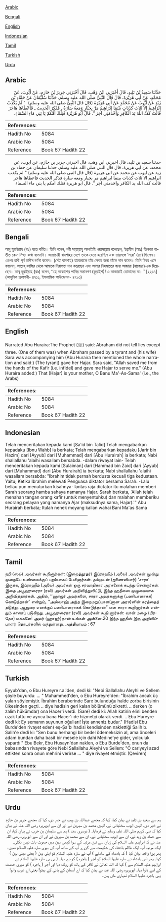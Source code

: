 [Arabic](#arabic)

[Bengali](#bengali)

[English](#english)

[Indonesian](#indonesian)

[Tamil](#tamil)

[Turkish](#turkish)

[Urdu](#urdu)

## Arabic


<div dir="rtl" lang="ar" style={{fontSize:'larger',backgroundColor:'#f8f9fa',padding:20}}>
حَدَّثَنَا سَعِيدُ بْنُ تَلِيدٍ، قَالَ أَخْبَرَنِي ابْنُ وَهْبٍ، قَالَ أَخْبَرَنِي جَرِيرُ بْنُ حَازِمٍ، عَنْ أَيُّوبَ، عَنْ مُحَمَّدٍ، عَنْ أَبِي هُرَيْرَةَ، قَالَ قَالَ النَّبِيُّ صلى الله عليه وسلم‏.‏ حَدَّثَنَا سُلَيْمَانُ عَنْ حَمَّادِ بْنِ زَيْدٍ عَنْ أَيُّوبَ عَنْ مُحَمَّدٍ عَنْ أَبِي هُرَيْرَةَ ‏(‏قَالَ قَالَ النَّبِيُّ صلى الله عليه وسلم‏)‏ ‏ "‏ لَمْ يَكْذِبْ إِبْرَاهِيمُ إِلاَّ ثَلاَثَ كَذَبَاتٍ بَيْنَمَا إِبْرَاهِيمُ مَرَّ بِجَبَّارٍ وَمَعَهُ سَارَةُ ـ فَذَكَرَ الْحَدِيثَ ـ فَأَعْطَاهَا هَاجَرَ قَالَتْ كَفَّ اللَّهُ يَدَ الْكَافِرِ وَأَخْدَمَنِي آجَرَ ‏"‏‏.‏ قَالَ أَبُو هُرَيْرَةَ فَتِلْكَ أُمُّكُمْ يَا بَنِي مَاءِ السَّمَاءِ‏.‏
</div>
<div style={{backgroundColor:'#f8f9fa',padding:20, marginBottom: 10}}><table> <thead> <tr> <th>References:</th> <th></th> </tr> </thead> <tbody><tr><td>Hadith No</td><td>5084</td></tr><tr><td>Arabic No</td><td>5084</td></tr><tr><td>Reference</td><td>Book 67 Hadith 22</td></tr></tbody></table></div>


<div dir="rtl" lang="ar" style={{fontSize:'larger',backgroundColor:'#f8f9fa',padding:20}}>
حدثنا سعيد بن تليد، قال اخبرني ابن وهب، قال اخبرني جرير بن حازم، عن ايوب، عن محمد، عن ابي هريرة، قال قال النبي صلى الله عليه وسلم. حدثنا سليمان عن حماد بن زيد عن ايوب عن محمد عن ابي هريرة (قال قال النبي صلى الله عليه وسلم) " لم يكذب ابراهيم الا ثلاث كذبات بينما ابراهيم مر بجبار ومعه سارة فذكر الحديث فاعطاها هاجر قالت كف الله يد الكافر واخدمني اجر ". قال ابو هريرة فتلك امكم يا بني ماء السماء
</div>
<div style={{backgroundColor:'#f8f9fa',padding:20, marginBottom: 10}}><table> <thead> <tr> <th>References:</th> <th></th> </tr> </thead> <tbody><tr><td>Hadith No</td><td>5084</td></tr><tr><td>Arabic No</td><td>5084</td></tr><tr><td>Reference</td><td>Book 67 Hadith 22</td></tr></tbody></table></div>

## Bengali


<div dir="ltr" lang="bn" style={{fontSize:'larger',backgroundColor:'#f8f9fa',padding:20}}>
আবূ হুরাইরাহ (রাঃ) হতে বর্ণিত। তিনি বলেন, নবী সাল্লাল্লাহু আলাইহি ওয়াসাল্লাম বলেছেন, ইব্রাহীম (আঃ) তিনবার ব্যতীত কোন মিথ্যা কথা বলেননি। অত্যাচারী বাদশাহর দেশে তাকে যেতে হয়েছিল এবং তারসঙ্গে ‘সারা’ (রাঃ) ছিলেন। এরপর রাবী পূর্ণ হাদীস বর্ণনা করেন। (সেই বাদশাহ) হাজেরাকে তাঁর সেবার জন্য তাঁকে দান করেন। তিনি ফিরে এসে বললেন, আল্লাহ্ কাফির থেকে আমাকে নিরাপত্তা দান করেছেন এবং আমার খিদমাতের জন্য আজারা (হাজেরা)-কে দিয়েছেন। আবূ হুরাইরাহ (রাঃ) বলেন, ‘‘হে আকাশের পানির সন্তানগণ (কুরাইশ)! এ আজারাই তোমাদের মা।’’ [২২১৭] (আধুনিক প্রকাশনী- ৪৭১১, ইসলামিক ফাউন্ডেশন- ৪৭১৩)
</div>
<div style={{backgroundColor:'#f8f9fa',padding:20, marginBottom: 10}}><table> <thead> <tr> <th>References:</th> <th></th> </tr> </thead> <tbody><tr><td>Hadith No</td><td>5084</td></tr><tr><td>Arabic No</td><td>5084</td></tr><tr><td>Reference</td><td>Book 67 Hadith 22</td></tr></tbody></table></div>

## English


<div dir="ltr" lang="en" style={{fontSize:'larger',backgroundColor:'#f8f9fa',padding:20}}>
Narrated Abu Huraira:The Prophet (ﷺ) said: Abraham did not tell lies except three. (One of them was) when Abraham passed by a tyrant and (his wife) Sara was accompanying him (Abu Huraira then mentioned the whole narration and said:) (The tyrant) gave her Hajar. Sara said, "Allah saved me from the hands of the Kafir (i.e. infidel) and gave me Hajar to serve me." (Abu Huraira added:) That (Hajar) is your mother, O Banu Ma'-As-Sama' (i.e., the Arabs)
</div>
<div style={{backgroundColor:'#f8f9fa',padding:20, marginBottom: 10}}><table> <thead> <tr> <th>References:</th> <th></th> </tr> </thead> <tbody><tr><td>Hadith No</td><td>5084</td></tr><tr><td>Arabic No</td><td>5084</td></tr><tr><td>Reference</td><td>Book 67 Hadith 22</td></tr></tbody></table></div>

## Indonesian


<div dir="ltr" lang="id" style={{fontSize:'larger',backgroundColor:'#f8f9fa',padding:20}}>
Telah menceritakan kepada kami [Sa'id bin Talid] Telah mengabarkan kepadaku [Ibnu Wahb] ia berkata; Telah mengabarkan kepadaku [Jarir bin Hazim] dari [Ayyub] dari [Muhammad] dari [Abu Hurairah] ia berkata; Nabi shallallahu 'alaihi wasallam bersabda. -dalam riwayat lain- Telah menceritakan kepada kami [Sulaiman] dari [Hammad bin Zaid] dari [Ayyub] dari [Muhammad] dari [Abu Hurairah] ia berkata; Nabi shallallahu 'alaihi wasallam bersabda: "Ibrahim tidak pernah berdusta kecuali tiga kedustaan. Yaitu; Ketika Ibrahim melewati Penguasa diktator bersama Sarah. -Lalu beliau pun menuturkan kisahnya- lantas raja dictator itu malahan memberi Sarah seorang hamba sahaya namanya Hajar. Sarah berkata, 'Allah telah menahan tangan orang kafir (untuk menyentuhku) dan malahan memberiku seorang pelayan yang namanya Ajar (maksudnya sama, Hajar).'" Abu Hurairah berkata; Itulah nenek moyang kalian wahai Bani Ma'as Sama
</div>
<div style={{backgroundColor:'#f8f9fa',padding:20, marginBottom: 10}}><table> <thead> <tr> <th>References:</th> <th></th> </tr> </thead> <tbody><tr><td>Hadith No</td><td>5084</td></tr><tr><td>Arabic No</td><td>5084</td></tr><tr><td>Reference</td><td>Book 67 Hadith 22</td></tr></tbody></table></div>

## Tamil


<div dir="ltr" lang="ta" style={{fontSize:'larger',backgroundColor:'#f8f9fa',padding:20}}>
நபி (ஸல்) அவர்கள் கூறினார்கள்: (இறைத்தூதர்) இப்ராஹீம் (அலை) அவர்கள் மூன்று முறையே உண்மைக்குப் புறம்பாகப் பேசினார்கள். தம்முடன் (துணைவியார்) ‘சாரா’ இருக்க, இப்ராஹீம் (அலை) அவர்கள் ஒரு சர்வாதிகார அரசனைக் கடந்து சென்றார்கள். இதை அபூஹுரைரா (ரலி) அவர்கள் அறிவித்துவிட்டு, இந்த ஹதீஸை முழுமையாக அறிவித்தார்கள். அதில், ‘‘ஹாஜர் அவர்களை, சாரா அவர்களுக்கு (பணியாளாகக்) கொடுத்தான்” என்றும், ‘‘அல்லாஹ் அந்த இறைமறுப்பாள(னான அரச)னின் கரத்தைத் தடுத்து, ஆஜரை எனக்குப் பணியாளராகக் கொடுத்தான்” என சாரா கூறினார்கள் என்றும் காணப் படுகிறது. அபூஹுரைரா (ரலி) அவர்கள் கூறி னார்கள்: வான் மழை (பிரதேச) மக்களே! அவர் (ஹாஜர்)தான் உங்கள் அன்னை.20 இந்த ஹதீஸ் இரு அறிவிப்பாளர் தொடர்களில் வந்துள்ளது. அத்தியாயம் : 67
</div>
<div style={{backgroundColor:'#f8f9fa',padding:20, marginBottom: 10}}><table> <thead> <tr> <th>References:</th> <th></th> </tr> </thead> <tbody><tr><td>Hadith No</td><td>5084</td></tr><tr><td>Arabic No</td><td>5084</td></tr><tr><td>Reference</td><td>Book 67 Hadith 22</td></tr></tbody></table></div>

## Turkish


<div dir="ltr" lang="tr" style={{fontSize:'larger',backgroundColor:'#f8f9fa',padding:20}}>
Eyyub'dan, o Ebu Hureyre r.a.'den, dedi ki: "Nebi Sallallahu Aleyhi ve Sellem şöyle buyurdu: ... " Muhammed'den, o Ebu Hureyre'den: "İbrahim ancak üç yalan söylemiştir. İbrahim beraberinde Sare bulunduğu halde zorba birisinin ülkesinden geçti. .. diye hadisin geri kalan bölümünü zikretti. .. derken (o zalim hükümdar) ona Hacer'i verdi. (Sare) dedi ki: Allah katirin elini benden uzak tuttu ve ayrıca bana Hacer'i de hizmetçi olarak verdi. .. Ebu Hureyre dedi ki: Ey semanın suyunun oğulları! İşte anneniz budur." (Hadisi Ebu Burde'den rivayet eden) eş-Şa'bı hadisi kendisinden naklettiği Salih b. Salih'e dedi ki: "Sen bunu herhangi bir bedel ödemeksizin al, ama önceleri adam bundan daha basit bir mesele için dahi Medine'ye gider, yolculuk yapardı." Ebu Bekr, Ebu Husayn'dan naklen, o Ebu Burde'den, onun da babasından rivayete göre Nebi Sallallahu Aleyhi ve Sellem: "O cariyeyi azad ettikten sonra onun mehrini verirse ... " diye rivayet etmiştir. (Çeviren)
</div>
<div style={{backgroundColor:'#f8f9fa',padding:20, marginBottom: 10}}><table> <thead> <tr> <th>References:</th> <th></th> </tr> </thead> <tbody><tr><td>Hadith No</td><td>5084</td></tr><tr><td>Arabic No</td><td>5084</td></tr><tr><td>Reference</td><td>Book 67 Hadith 22</td></tr></tbody></table></div>

## Urdu


<div dir="rtl" lang="ur" style={{fontSize:'larger',backgroundColor:'#f8f9fa',padding:20}}>
ہم سے سعید بن تلید نے بیان کیا، کہا کہ مجھے عبداللہ بن وہب نے خبر دی، کہا کہ مجھے جریر بن حازم نے خبر دی، انہیں ایوب سختیانی نے، انہیں محمد بن سیرین نے اور ان سے ابوہریرہ رضی اللہ عنہ نے بیان کیا کہ نبی کریم صلی اللہ علیہ وسلم نے فرمایا۔ ( دوسری سند ) ہم سے سلیمان بن حرب نے بیان کیا، ان سے حماد بن زید نے، ان سے ایوب سختیانی نے، ان سے محمد بن سیرین نے اور ان سے ابوہریرہ رضی اللہ عنہ نے کہ ابراہیم علیہ السلام کی زبان سے تین مرتبہ کے سوا کبھی دین میں جھوٹ بات نہیں نکلی۔ ایک مرتبہ آپ ایک ظالم بادشاہ کی حکومت سے گزرے آپ کے ساتھ آپ کی بیوی سارہ علیہ السلام تھیں۔ پھر پورا واقعہ بیان کیا ( کہ بادشاہ کے سامنے ) آپ نے سارہ علیہ السلام کو اپنی بہن ( یعنی دینی بہن ) کہا۔ پھر اس بادشاہ نے سارہ علیہا السلام کو آجر ( ہاجرہ ) کو دے دیا۔ ( بی بی سارہ علیہا السلام نے ابراہیم علیہ السلام سے ) کہا کہ اللہ تعالیٰ نے کافر کے ہاتھ کو روک دیا اور آجر ( ہاجرہ ) کو میری خدمت کے لیے دلوا دیا۔ ابوہریرہ رضی اللہ عنہ نے بیان کیا کہ اے آسمان کے پانی کے بیٹو! یعنی اے عرب والو! یہی ہاجرہ علیہا السلام تمہاری ماں ہیں۔
</div>
<div style={{backgroundColor:'#f8f9fa',padding:20, marginBottom: 10}}><table> <thead> <tr> <th>References:</th> <th></th> </tr> </thead> <tbody><tr><td>Hadith No</td><td>5084</td></tr><tr><td>Arabic No</td><td>5084</td></tr><tr><td>Reference</td><td>Book 67 Hadith 22</td></tr></tbody></table></div>